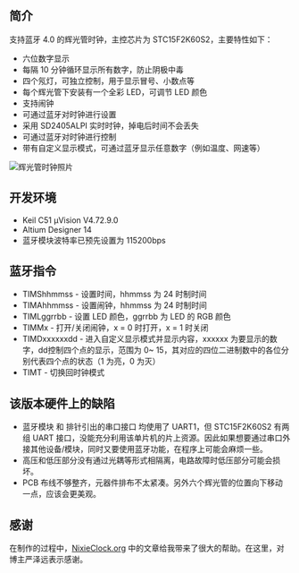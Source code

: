 ## 简介

支持蓝牙 4.0 的辉光管时钟，主控芯片为 STC15F2K60S2，主要特性如下：

- 六位数字显示
- 每隔 10 分钟循环显示所有数字，防止阴极中毒
- 四个氖灯，可独立控制，用于显示冒号、小数点等
- 每个辉光管下安装有一个全彩 LED，可调节 LED 颜色
- 支持闹钟
- 可通过蓝牙对时钟进行设置
- 采用 SD2405ALPI 实时时钟，掉电后时间不会丢失
- 可通过蓝牙对时钟进行控制
- 带有自定义显示模式，可通过蓝牙显示任意数字（例如温度、网速等）

![辉光管时钟照片](http://blanboom.org/images/2014/08/NixieClock.jpg)

## 开发环境

- Keil C51 µVision V4.72.9.0
- Altium Designer 14
- 蓝牙模块波特率已预先设置为 115200bps

## 蓝牙指令

*  TIMShhmmss    -  设置时间，hhmmss 为 24 时制时间
*  TIMAhhmmss    -  设置闹钟，hhmmss 为 24 时制时间
*  TIMLggrrbb    -  设置 LED 颜色，ggrrbb 为 LED 的 RGB 颜色
*  TIMMx         -  打开/关闭闹钟，x = 0 时打开，x = 1 时关闭
*  TIMDxxxxxxdd  -  进入自定义显示模式并显示内容，xxxxxx 为要显示的数字，dd控制四个点的显示，范围为 0~ 15，其对应的四位二进制数中的各位分别代表四个点的状态（1 为亮，0 为灭）
*  TIMT          -  切换回时钟模式

## 该版本硬件上的缺陷

* 蓝牙模块 和 排针引出的串口接口 均使用了 UART1，但 STC15F2K60S2 有两组 UART 接口，没能充分利用该单片机的片上资源。因此如果想要通过串口外接其他设备/模块，同时又要使用蓝牙功能，在程序上可能会麻烦一些。
* 高压和低压部分没有通过光耦等形式相隔离，电路故障时低压部分可能会损坏。
* PCB 布线不够整齐，元器件排布不太紧凑。另外六个辉光管的位置向下移动一点，应该会更美观。

## 感谢

在制作的过程中，[NixieClock.org](http://www.nixieclock.org) 中的文章给我带来了很大的帮助。在这里，对博主严泽远表示感谢。
